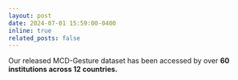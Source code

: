 ```yaml
---
layout: post
date: 2024-07-01 15:59:00-0400
inline: true
related_posts: false
---
```


Our released MCD-Gesture dataset has been accessed by over **60 institutions across 12 countries.**
